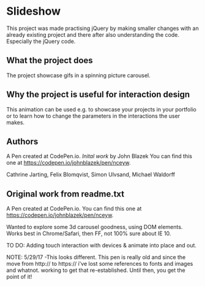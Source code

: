 # Slideshow

This project was made practising jQuery by making smaller changes with an already existing project and there after also understanding the code. Especially the jQuery code.

## What the project does

The project showcase gifs in a spinning picture carousel.

## Why the project is useful for interaction design

This animation can be used e.g. to showcase your projects in your portfolio or to learn how to change the parameters in the interactions the user makes.

## Authors

A Pen created at CodePen.io. *Inital work* by John Blazek You can find this one at https://codepen.io/johnblazek/pen/nceyw.

Cathrine Jarting, Felix Blomqvist, Simon Ulvsand, Michael Waldorff

## Original work from readme.txt

A Pen created at CodePen.io. You can find this one at https://codepen.io/johnblazek/pen/nceyw.

 Wanted to explore some 3d carousel goodness, using DOM elements. Works best in Chrome/Safari, then FF, not 100% sure about IE 10.

TO DO: Adding touch interaction with devices & animate into place and out.

NOTE: 5/29/17 -This looks different. This pen is really old and since the move from http:// to https:// i've lost some references to fonts and images and whatnot. working to get that re-established. Until then, you get the point of it!

